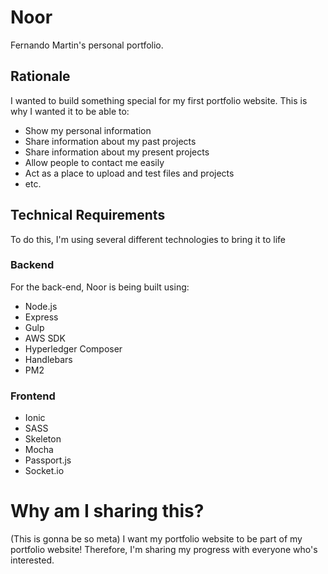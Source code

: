 # Noor
Fernando Martin's personal portfolio.

## Rationale
I wanted to build something special for my first portfolio website. This is why I wanted it to be able to:
* Show my personal information
* Share information about my past projects
* Share information about my present projects
* Allow people to contact me easily
* Act as a place to upload and test files and projects
* etc.

## Technical Requirements
To do this, I'm using several different technologies to bring it to life
### Backend
For the back-end, Noor is being built using:
* Node.js 
* Express
* Gulp
* AWS SDK
* Hyperledger Composer
* Handlebars
* PM2

### Frontend
* Ionic
* SASS
* Skeleton
* Mocha
* Passport.js
* Socket.io

# Why am I sharing this?
(This is gonna be so meta) I want my portfolio website to be part of my portfolio website! Therefore, I'm sharing my progress with everyone who's interested. 
